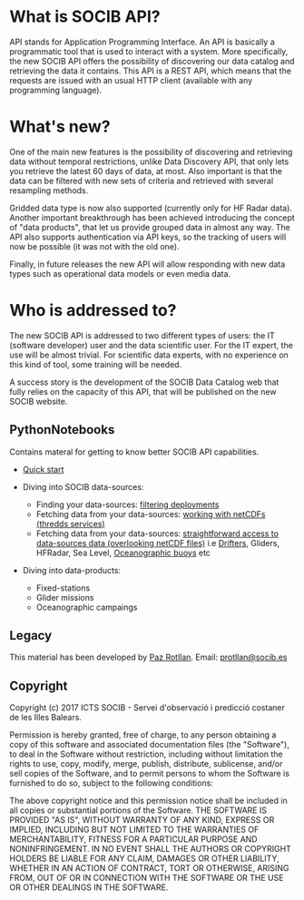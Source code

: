 # What is SOCIB API?

API stands for Application Programming Interface. An API is basically a programmatic tool that is used to interact with a system. More specifically, the new SOCIB API offers the possibility of discovering our data catalog and retrieving the data it contains. This API is a REST API, which means that the requests are issued with an usual HTTP client (available with any programming language). 

# What's new?

One of the main new features is the possibility of discovering and retrieving data without temporal restrictions, unlike Data Discovery API, that only lets you retrieve the latest 60 days of data, at most. Also important is that the data can be filtered with new sets of criteria and retrieved with several resampling methods. 

Gridded data type is now also supported (currently only for HF Radar data). Another important breakthrough has been achieved introducing the concept of "data products", that let us provide grouped data in almost any way. The API also supports authentication via API keys, so the tracking of users will now be possible (it was not with the old one). 

Finally, in future releases the new API will allow responding with new data types such as operational data models or even media data.

# Who is addressed to?

The new SOCIB API is addressed to two different types of users: the IT (software developer) user and the data scientific user. For the IT expert, the use will be almost trivial. For  scientific data experts, with no experience on this kind of tool, some training will be needed. 

A success story is the development of the SOCIB Data Catalog web that fully relies on the capacity of this API, that will be published on the new SOCIB website.

## PythonNotebooks
Contains materal for getting to know better SOCIB API capabilities.

* [Quick start](https://github.com/pazrg/SOCIB_API/blob/master/tips/quick_start.ipynb) 

* Diving into SOCIB data-sources:
	- Finding your data-sources: [filtering deployments](https://github.com/pazrg/SOCIB_API/blob/master/data_sources/finding_your_data_source.ipynb)
	- Fetching data from your data-sources: [working with netCDFs (thredds services)](https://github.com/pazrg/SOCIB_API/blob/master/data_sources/working_with_data_sources_netcdfs.ipynb)
	- Fetching data from your data-sources: [straightforward access to data-sources data (overlooking netCDF files)](https://github.com/pazrg/SOCIB_API/blob/master/data_sources/straightforward_data_access_for_data_sources.ipynb)
		i.e [Drifters](https://github.com/pazrg/SOCIB_API/blob/master/data_sources/drifters.ipynb), Gliders, HFRadar, Sea Level, [Oceanographic buoys](https://github.com/pazrg/SOCIB_API/blob/master/data_sources/Oceanographic_Buoys.ipynb) etc
 
* Diving into data-products:
	- Fixed-stations
	- Glider missions
	- Oceanographic campaings

## Legacy
This material has been developed by [Paz Rotllan](https://github.com/pazrg). Email: protllan@socib.es

## Copyright
Copyright (c) 2017 ICTS SOCIB - Servei d'observació i predicció costaner de les Illes Balears.

Permission is hereby granted, free of charge, to any person obtaining a copy
of this software and associated documentation files (the "Software"), to deal
in the Software without restriction, including without limitation the rights
to use, copy, modify, merge, publish, distribute, sublicense, and/or sell
copies of the Software, and to permit persons to whom the Software is
furnished to do so, subject to the following conditions:

The above copyright notice and this permission notice shall be included in
all copies or substantial portions of the Software.
THE SOFTWARE IS PROVIDED "AS IS", WITHOUT WARRANTY OF ANY KIND, EXPRESS OR
IMPLIED, INCLUDING BUT NOT LIMITED TO THE WARRANTIES OF MERCHANTABILITY,
FITNESS FOR A PARTICULAR PURPOSE AND NONINFRINGEMENT. IN NO EVENT SHALL THE
AUTHORS OR COPYRIGHT HOLDERS BE LIABLE FOR ANY CLAIM, DAMAGES OR OTHER
LIABILITY, WHETHER IN AN ACTION OF CONTRACT, TORT OR OTHERWISE, ARISING FROM,
OUT OF OR IN CONNECTION WITH THE SOFTWARE OR THE USE OR OTHER DEALINGS IN
THE SOFTWARE.
